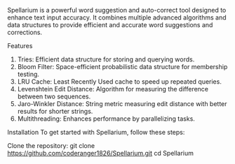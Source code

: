 Spellarium is a powerful word suggestion and auto-correct tool designed to enhance text input accuracy. It combines multiple advanced algorithms and data structures to provide efficient and accurate word suggestions and corrections.

Features
1. Tries: Efficient data structure for storing and querying words.
2. Bloom Filter: Space-efficient probabilistic data structure for membership testing.
3. LRU Cache: Least Recently Used cache to speed up repeated queries.
4. Levenshtein Edit Distance: Algorithm for measuring the difference between two sequences.
5. Jaro-Winkler Distance: String metric measuring edit distance with better results for shorter strings.
6. Multithreading: Enhances performance by parallelizing tasks.

Installation
To get started with Spellarium, follow these steps:

Clone the repository:
git clone https://github.com/coderanger1826/Spellarium.git
cd Spellarium
